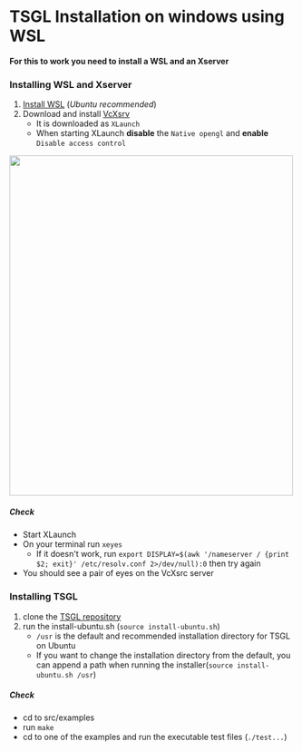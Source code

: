# TSGL Installation on windows using WSL

**For this to work you need to install a WSL and an Xserver**

### Installing WSL and Xserver
1. [Install WSL](https://docs.microsoft.com/en-us/windows/wsl/install-win10) (_Ubuntu recommended_)
2. Download and install [VcXsrv](https://sourceforge.net/projects/vcxsrv/)
   - It is downloaded as `XLaunch`
   - When starting XLaunch **disable** the `Native opengl` and **enable** `Disable access control`

<img src="https://github.com/samuelth47/TSGL/blob/master/Windows/xlaunch.gif" width="500" height="600"/>

##### Check
* Start XLaunch
* On your terminal run `xeyes`
  - If it doesn't work, run `export DISPLAY=$(awk '/nameserver / {print $2; exit}' /etc/resolv.conf 2>/dev/null):0` then try again
* You should see a pair of eyes on the VcXsrc server

### Installing TSGL
1. clone the [TSGL repository](https://github.com/Calvin-CS/TSGL.git)
2. run the install-ubuntu.sh (`source install-ubuntu.sh`)
   - `/usr` is the default and recommended installation directory for TSGL on Ubuntu
   - If you want to change the installation directory from the default, you can append a path when running the installer(`source install-ubuntu.sh /usr`)

##### Check
* cd to src/examples
* run `make`
* cd to one of the examples and run the executable test files (`./test...`)
